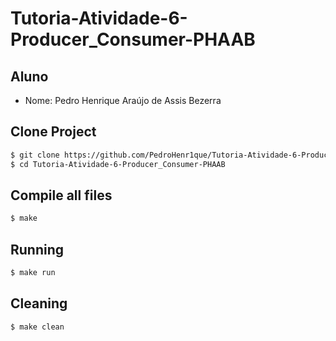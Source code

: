 # Tutoria-Atividade-6-Producer_Consumer-PHAAB

## Aluno
* Nome: Pedro Henrique Araújo de Assis Bezerra

## Clone Project

```bash
$ git clone https://github.com/PedroHenr1que/Tutoria-Atividade-6-Producer_Consumer-PHAAB.git
$ cd Tutoria-Atividade-6-Producer_Consumer-PHAAB
```
## Compile all files

```bash
$ make
```
## Running

```bash
$ make run
```
## Cleaning

```bash
$ make clean
```